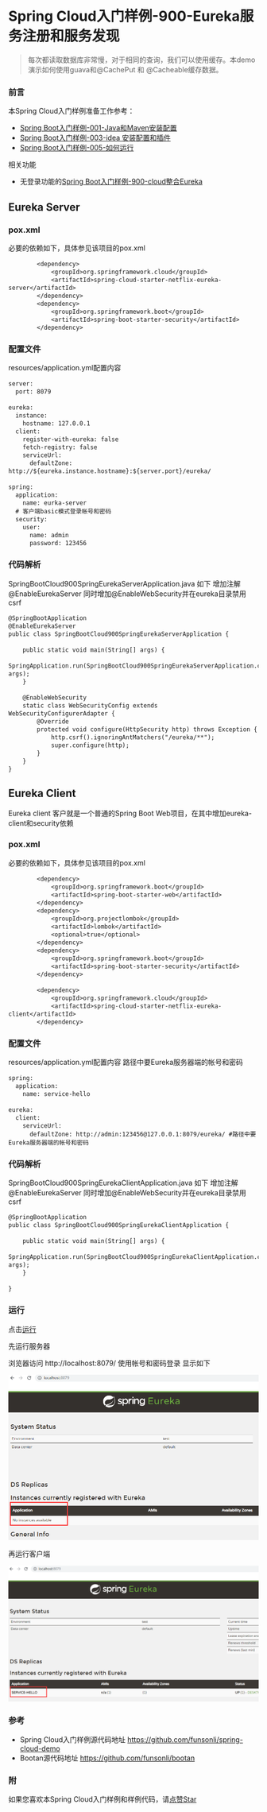 # Spring Cloud入门样例-900-Eureka服务注册和服务发现

> 每次都读取数据库非常慢，对于相同的查询，我们可以使用缓存。本demo演示如何使用guava和@CachePut 和 @Cacheable缓存数据。

### 前言

本Spring Cloud入门样例准备工作参考：

- [Spring Boot入门样例-001-Java和Maven安装配置](https://github.com/funsonli/spring-boot-demo/blob/master/doc/spring-boot-demo-001-java.md)
- [Spring Boot入门样例-003-idea 安装配置和插件](https://github.com/funsonli/spring-boot-demo/blob/master/doc/spring-boot-demo-003-idea.md)
- [Spring Boot入门样例-005-如何运行](https://github.com/funsonli/spring-boot-demo/blob/master/doc/spring-boot-demo-005-run.md)

相关功能
- 无登录功能的[Spring Boot入门样例-900-cloud整合Eureka](https://github.com/funsonli/spring-boot-demo/tree/master/spring-boot-demo-120-ehcache-cache)

## Eureka Server
### pox.xml
必要的依赖如下，具体参见该项目的pox.xml
```
        <dependency>
            <groupId>org.springframework.cloud</groupId>
            <artifactId>spring-cloud-starter-netflix-eureka-server</artifactId>
        </dependency>
        <dependency>
            <groupId>org.springframework.boot</groupId>
            <artifactId>spring-boot-starter-security</artifactId>
        </dependency>
```

### 配置文件

resources/application.yml配置内容
```
server:
  port: 8079

eureka:
  instance:
    hostname: 127.0.0.1
  client:
    register-with-eureka: false
    fetch-registry: false
    serviceUrl:
      defaultZone: http://${eureka.instance.hostname}:${server.port}/eureka/

spring:
  application:
    name: eurka-server
  # 客户端basic模式登录帐号和密码
  security:
    user:
      name: admin
      password: 123456
```


### 代码解析


SpringBootCloud900SpringEurekaServerApplication.java 如下 增加注解@EnableEurekaServer 同时增加@EnableWebSecurity并在eureka目录禁用csrf
```
@SpringBootApplication
@EnableEurekaServer
public class SpringBootCloud900SpringEurekaServerApplication {

    public static void main(String[] args) {
        SpringApplication.run(SpringBootCloud900SpringEurekaServerApplication.class, args);
    }

    @EnableWebSecurity
    static class WebSecurityConfig extends WebSecurityConfigurerAdapter {
        @Override
        protected void configure(HttpSecurity http) throws Exception {
            http.csrf().ignoringAntMatchers("/eureka/**");
            super.configure(http);
        }
    }
}
```

## Eureka Client
Eureka client 客户就是一个普通的Spring Boot Web项目，在其中增加eureka-client和security依赖

### pox.xml
必要的依赖如下，具体参见该项目的pox.xml
```
        <dependency>
            <groupId>org.springframework.boot</groupId>
            <artifactId>spring-boot-starter-web</artifactId>
        </dependency>
        <dependency>
            <groupId>org.projectlombok</groupId>
            <artifactId>lombok</artifactId>
            <optional>true</optional>
        </dependency>
        <dependency>
            <groupId>org.springframework.boot</groupId>
            <artifactId>spring-boot-starter-security</artifactId>
        </dependency>

        <dependency>
            <groupId>org.springframework.cloud</groupId>
            <artifactId>spring-cloud-starter-netflix-eureka-client</artifactId>
        </dependency>
```

### 配置文件

resources/application.yml配置内容 路径中要Eureka服务器端的帐号和密码
```
spring:
  application:
    name: service-hello

eureka:
  client:
    serviceUrl:
      defaultZone: http://admin:123456@127.0.0.1:8079/eureka/ #路径中要Eureka服务器端的帐号和密码

```


### 代码解析


SpringBootCloud900SpringEurekaClientApplication.java 如下 增加注解@EnableEurekaServer 同时增加@EnableWebSecurity并在eureka目录禁用csrf
```
@SpringBootApplication
public class SpringBootCloud900SpringEurekaClientApplication {

    public static void main(String[] args) {
        SpringApplication.run(SpringBootCloud900SpringEurekaClientApplication.class, args);
    }

}

```

### 运行

点击[运行](https://github.com/funsonli/spring-boot-demo/blob/master/doc/spring-boot-demo-005-run.md)

先运行服务器

浏览器访问 http://localhost:8079/ 使用帐号和密码登录 显示如下

![图片](https://raw.githubusercontent.com/funsonli/spring-cloud-demo/master/doc/images/spring-cloud-demo-900-eureka-01.png?raw=true)


再运行客户端

![图片](https://raw.githubusercontent.com/funsonli/spring-cloud-demo/master/doc/images/spring-cloud-demo-900-eureka-03.png?raw=true)


### 参考
- Spring Cloud入门样例源代码地址 https://github.com/funsonli/spring-cloud-demo
- Bootan源代码地址 https://github.com/funsonli/bootan


### 附
如果您喜欢本Spring Cloud入门样例和样例代码，请[点赞Star](https://github.com/funsonli/spring-cloud-demo)

